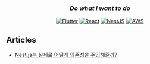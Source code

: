 <div align=center>

  ### *Do what I want to do* 

  [![Flutter](https://img.shields.io/badge/Flutter-02569B.svg?&style=for-the-badge&logo=Flutter&logoColor=white)](https://flutter.dev/)
  [![React](https://img.shields.io/badge/React-61DAFB.svg?&style=for-the-badge&logo=React&logoColor=black)](https://reactjs.org/)
  [![NestJS](https://img.shields.io/badge/NestJS-E0234E.svg?&style=for-the-badge&logo=NestJS&logoColor=white)](https://nestjs.com/)
  [![AWS](https://img.shields.io/badge/AWS-232F3E.svg?&style=for-the-badge&logo=AmazonAWS&logoColor=white)](https://aws.amazon.com/)
  
</div>

## Articles

- [Nest.js는 실제로 어떻게 의존성을 주입해줄까?](https://velog.io/@coalery/nest-injection-how)
